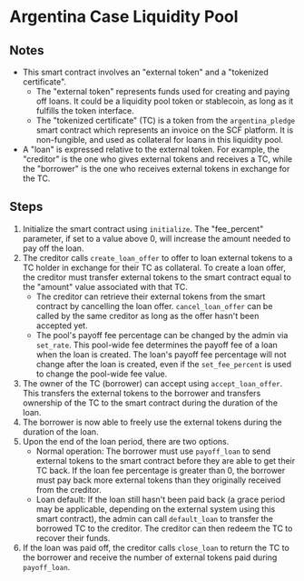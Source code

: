 # Argentina Case Liquidity Pool

## Notes
* This smart contract involves an "external token" and a "tokenized certificate". 
    * The "external token" represents funds used for creating and paying off loans. It could be a liquidity pool token or stablecoin, as long as it fulfills the token interface.
    * The "tokenized certificate" (TC) is a token from the `argentina_pledge` smart contract which represents an invoice on the SCF platform. It is non-fungible, and used as collateral for loans in this liquidity pool.
* A "loan" is expressed relative to the external token. For example, the "creditor" is the one who gives external tokens and receives a TC, while the "borrower" is the one who receives external tokens in exchange for the TC. 

## Steps
1. Initialize the smart contract using `initialize`. The "fee_percent" parameter, if set to a value above 0, will increase the amount needed to pay off the loan. 
2. The creditor calls `create_loan_offer` to offer to loan external tokens to a TC holder in exchange for their TC as collateral. To create a loan offer, the creditor must transfer external tokens to the smart contract equal to the "amount" value associated with that TC.
    * The creditor can retrieve their external tokens from the smart contract by cancelling the loan offer. `cancel_loan_offer` can be called by the same creditor as long as the offer hasn't been accepted yet.
    * The pool's payoff fee percentage can be changed by the admin via `set_rate`. This pool-wide fee determines the payoff fee of a loan when the loan is created. The loan's payoff fee percentage will not change after the loan is created, even if the `set_fee_percent` is used to change the pool-wide fee value.
3. The owner of the TC (borrower) can accept using `accept_loan_offer`. This transfers the external tokens to the borrower and transfers ownership of the TC to the smart contract during the duration of the loan.
4. The borrower is now able to freely use the external tokens during the duration of the loan. 
5. Upon the end of the loan period, there are two options.
    * Normal operation: The borrower must use `payoff_loan` to send external tokens to the smart contract before they are able to get their TC back. If the loan fee percentage is greater than 0, the borrower must pay back more external tokens than they originally received from the creditor. 
    * Loan default: If the loan still hasn't been paid back (a grace period may be applicable, depending on the external system using this smart contract), the admin can call `default_loan` to transfer the borrowed TC to the creditor. The creditor can then redeem the TC to recover their funds.
6. If the loan was paid off, the creditor calls `close_loan` to return the TC to the borrower and receive the number of external tokens paid during `payoff_loan`. 
